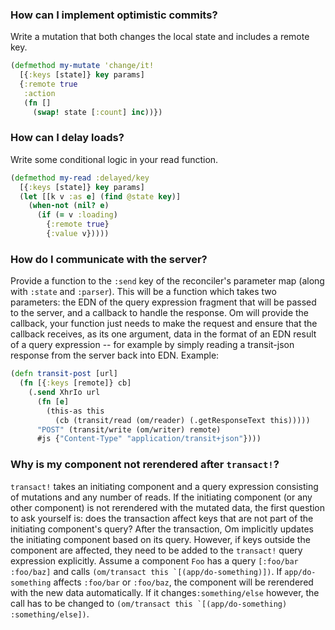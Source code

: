 ### How can I implement optimistic commits?

Write a mutation that both changes the local state and includes a
remote key.

```clj
(defmethod my-mutate 'change/it!
  [{:keys [state]} key params]
  {:remote true
   :action
   (fn []
     (swap! state [:count] inc))})
```

### How can I delay loads?

Write some conditional logic in your read function.

```clj
(defmethod my-read :delayed/key
  [{:keys [state]} key params]
  (let [[k v :as e] (find @state key)]
    (when-not (nil? e)
      (if (= v :loading)
        {:remote true}
        {:value v}))))
```

### How do I communicate with the server?

Provide a function to the `:send` key of the reconciler's parameter map (along with `:state` and `:parser`). This will be a function which takes two parameters: the EDN of the query expression fragment that will be passed to the server, and a callback to handle the response. Om will provide the callback, your function just needs to make the request and ensure that the callback receives, as its one argument, data in the format of an EDN result of a query expression -- for example by simply reading a transit-json response from the server back into EDN. Example:

```clojure
(defn transit-post [url]
  (fn [{:keys [remote]} cb]
    (.send XhrIo url
      (fn [e]
        (this-as this
          (cb (transit/read (om/reader) (.getResponseText this)))))
      "POST" (transit/write (om/writer) remote)
      #js {"Content-Type" "application/transit+json"})))
```

### Why is my component not rerendered after `transact!`?

`transact!` takes an initiating component and a query expression consisting of mutations and any number of reads. If the initiating component (or any other component) is not rerendered with the mutated data, the first question to ask yourself is: does the transaction affect keys that are not part of the initiating component's query? After the transaction, Om implicitly updates the initiating component based on its query. However, if keys outside the component are affected, they need to be added to the `transact!` query expression explicitly. Assume a component `Foo` has a query `[:foo/bar :foo/baz]` and calls ```(om/transact this `[(app/do-something)])```. If `app/do-something` affects `:foo/bar` or `:foo/baz`, the component will be rerendered with the new data automatically. If it changes`:something/else` however, the call has to be changed to ```(om/transact this `[(app/do-something) :something/else])```.
